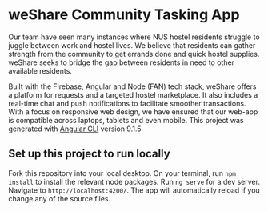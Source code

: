 # weShare Community Tasking App

Our team have seen many instances where NUS hostel residents struggle to juggle between work and hostel lives. We believe that residents can gather strength from the community to get errands done and quick hostel supplies. weShare seeks to bridge the gap between residents in need to other available residents.

Built with the Firebase, Angular and Node (FAN) tech stack, weShare offers a platform for requests and a targeted hostel marketplace. It also includes a real-time chat and push notifications to facilitate smoother transactions. With a focus on responsive web design, we have ensured that our web-app is compatible across laptops, tablets and even mobile.
This project was generated with [Angular CLI](https://github.com/angular/angular-cli) version 9.1.5.

## Set up this project to run locally
Fork this repository into your local desktop. 
On your terminal, run `npm install` to install the relevant node packages.
Run `ng serve` for a dev server. Navigate to `http://localhost:4200/`. The app will automatically reload if you change any of the source files.




